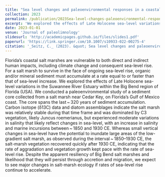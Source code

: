 ```yaml
---
title: "Sea level changes and paleoenvironmental responses in a coastal Florida salt marsh over the last three centuries"
collection: 2023
permalink: /publication/2023Sea-level-changes-paleoenvironmental-responses
excerpt: 'We explored the effects of Late Holocene sea-level variations in the Suwannee River Estuary within the Big Bend region of Florida (USA).'
date: 2023-01-01
venue: 'Journal of paleolimnology'
slidesurl: 'http://academicpages.github.io/files/slides1.pdf'
paperurl: 'https://link.springer.com/10.1007/s10933-022-00275-4'
citation: '_Seitz, C._ (2023). &quot; Sea level changes and paleoenvironmental responses in a coastal Florida salt marsh over the last three centuries.&quot; <i>Journal of Paleolimnology </i>. 69.'
---
```


Florida’s coastal salt marshes are vulnerable to both direct and indirect human impacts, including climate change and consequent sea-level rise. For a salt marsh to survive in the face of ongoing sea-level rise, organic and/or mineral sediment must accumulate at a rate equal to or faster than that of sea-level increase. We explored the effects of Late Holocene sea-level variations in the Suwannee River Estuary within the Big Bend region of Florida (USA). We conducted a paleoenvironmental study of a sediment core collected from a salt marsh near Cedar Key, on Florida’s Gulf of Mexico coast. The core spans the last ~ 320 years of sediment accumulation. Carbon isotope (δ13C) data and diatom assemblages indicate the salt marsh was relatively stable during that time frame and was dominated by C3 vegetation, likely Juncus roemerianus, but experienced moderate variations in salinity that likely reflect changes in sea-level, with an increase in salinity and marine incursions between ~ 1850 and 1930 CE. Whereas small vertical changes in sea-level have the potential to inundate large areas of the low-gradient salt marsh, as observed during the interval ~ 1850–1930 CE, the salt-marsh vegetation recovered quickly after 1930 CE, indicating that the rate of aggradation and vegetation growth kept pace with the rate of sea-level rise. Despite the apparent resiliency of Big Bend salt marshes and likelihood that they will persist through accretion and migration, we expect to see major changes in salt-marsh ecology if rates of sea-level rise continue to accelerate.
